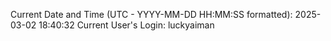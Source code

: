 Current Date and Time (UTC - YYYY-MM-DD HH:MM:SS formatted): 2025-03-02 18:40:32
Current User's Login: luckyaiman
